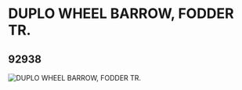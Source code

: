 # DUPLO WHEEL BARROW, FODDER TR.
## 92938
![DUPLO WHEEL BARROW, FODDER TR.](https://lc-www-live-s.legocdn.com/media/bricks/5/2/4598300.jpg)